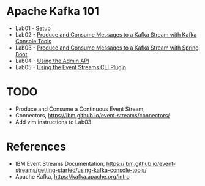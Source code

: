 # Apache Kafka 101

* Lab01 - [Setup](Lab01/README.md)
* Lab02 - [Produce and Consume Messages to a Kafka Stream with Kafka Console Tools](Lab02/README.md)
* Lab03 - [Produce and Consume Messages to a Kafka Stream with Spring Boot](Lab02/README.md)
* Lab04 - [Using the Admin API](Lab04/README.md)
* Lab05 - [Using the Event Streams CLI Plugin](Lab05/README.md)

# TODO

* Produce and Consume a Continuous Event Stream,
* Connectors, https://ibm.github.io/event-streams/connectors/
* Add vim instructions to Lab03

# References

* IBM Event Streams Documentation, https://ibm.github.io/event-streams/getting-started/using-kafka-console-tools/
* Apache Kafka, https://kafka.apache.org/intro